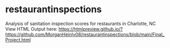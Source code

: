 # restaurantinspections
Analysis of sanitation inspection scores for restaurants in Charlotte, NC
View HTML Output here: https://htmlpreview.github.io/?https://github.com/MorganHeinly08/restaurantinspections/blob/main/Final_Project.html

